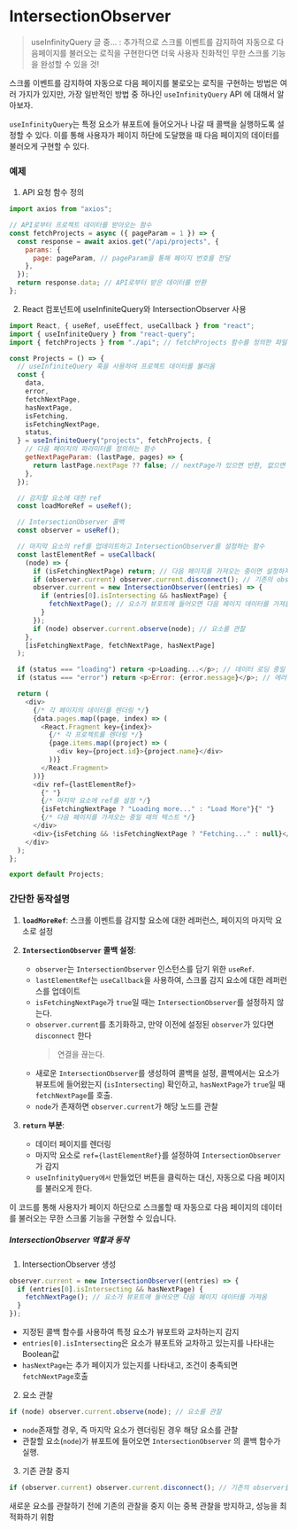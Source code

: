 # IntersectionObserver

> useInfinityQuery 글 중... : 추가적으로 스크롤 이벤트를 감지하여 자동으로 다음페이지를 불러오는 로직을 구현한다면 더욱 사용자 친화적인 무한 스크롤 기능을 완성할 수 있을 것!

스크롤 이벤트를 감지하여 자동으로 다음 페이지를 불로오는 로직을 구현하는 방법은 여러 가지가 있지만, 가장 일반적인 방법 중 하나인 `useInfinityQuery` API 에 대해서 알아보자.

`useInfinityQuery`는 특정 요소가 뷰포트에 들어오거나 나갈 때 콜백을 실행하도록 설정할 수 있다.
이를 통해 사용자가 페이지 하단에 도달했을 때 다음 페이지의 데이터를 불러오게 구현할 수 있다.

### 예제

1. API 요청 함수 정의

```js
import axios from "axios";

// API로부터 프로젝트 데이터를 받아오는 함수
const fetchProjects = async ({ pageParam = 1 }) => {
  const response = await axios.get("/api/projects", {
    params: {
      page: pageParam, // pageParam을 통해 페이지 번호를 전달
    },
  });
  return response.data; // API로부터 받은 데이터를 반환
};
```

2. React 컴포넌트에 useInfiniteQuery와 IntersectionObserver 사용

```js
import React, { useRef, useEffect, useCallback } from "react";
import { useInfiniteQuery } from "react-query";
import { fetchProjects } from "./api"; // fetchProjects 함수를 정의한 파일 경로

const Projects = () => {
  // useInfiniteQuery 훅을 사용하여 프로젝트 데이터를 불러옴
  const {
    data,
    error,
    fetchNextPage,
    hasNextPage,
    isFetching,
    isFetchingNextPage,
    status,
  } = useInfiniteQuery("projects", fetchProjects, {
    // 다음 페이지의 파라미터를 정의하는 함수
    getNextPageParam: (lastPage, pages) => {
      return lastPage.nextPage ?? false; // nextPage가 있으면 반환, 없으면 false 반환
    },
  });

  // 감지할 요소에 대한 ref
  const loadMoreRef = useRef();

  // IntersectionObserver 콜백
  const observer = useRef();

  // 마지막 요소의 ref를 업데이트하고 IntersectionObserver를 설정하는 함수
  const lastElementRef = useCallback(
    (node) => {
      if (isFetchingNextPage) return; // 다음 페이지를 가져오는 중이면 설정하지 않음
      if (observer.current) observer.current.disconnect(); // 기존의 observer를 해제
      observer.current = new IntersectionObserver((entries) => {
        if (entries[0].isIntersecting && hasNextPage) {
          fetchNextPage(); // 요소가 뷰포트에 들어오면 다음 페이지 데이터를 가져옴
        }
      });
      if (node) observer.current.observe(node); // 요소를 관찰
    },
    [isFetchingNextPage, fetchNextPage, hasNextPage]
  );

  if (status === "loading") return <p>Loading...</p>; // 데이터 로딩 중일 때의 화면
  if (status === "error") return <p>Error: {error.message}</p>; // 에러 발생 시의 화면

  return (
    <div>
      {/* 각 페이지의 데이터를 렌더링 */}
      {data.pages.map((page, index) => (
        <React.Fragment key={index}>
          {/* 각 프로젝트를 렌더링 */}
          {page.items.map((project) => (
            <div key={project.id}>{project.name}</div>
          ))}
        </React.Fragment>
      ))}
      <div ref={lastElementRef}>
        {" "}
        {/* 마지막 요소에 ref를 설정 */}
        {isFetchingNextPage ? "Loading more..." : "Load More"}{" "}
        {/* 다음 페이지를 가져오는 중일 때의 텍스트 */}
      </div>
      <div>{isFetching && !isFetchingNextPage ? "Fetching..." : null}</div> {/* 데이터를 가져오는 중일 때의 텍스트 */}
    </div>
  );
};

export default Projects;
```

### 간단한 동작설명

1. **`loadMoreRef`**: 스크롤 이벤트를 감지할 요소에 대한 레퍼런스, 페이지의 마지막 요소로 설정

2. **`IntersectionObserver` 콜백 설정**:

   - `observer`는 `IntersectionObserver` 인스턴스를 담기 위한 `useRef`.
   - `lastElementRef`는 `useCallback`을 사용하여, 스크롤 감지 요소에 대한 레퍼런스를 업데이트
   - `isFetchingNextPage`가 `true`일 때는 `IntersectionObserver`를 설정하지 않는다.
   - `observer.current`를 초기화하고, 만약 이전에 설정된 `observer`가 있다면 `disconnect` 한다
     > 연결을 끊는다.
   - 새로운 `IntersectionObserver`를 생성하여 콜백을 설정, 콜백에서는 요소가 뷰포트에 들어왔는지 (`isIntersecting`) 확인하고, `hasNextPage`가 `true`일 때 `fetchNextPage`를 호출.
   - `node`가 존재하면 `observer.current`가 해당 노드를 관찰

3. **`return` 부분**:
   - 데이터 페이지를 렌더링
   - 마지막 요소로 `ref={lastElementRef}`를 설정하여 `IntersectionObserver`가 감지
   - `useInfinityQuery에서` 만들었던 버튼을 클릭하는 대신, 자동으로 다음 페이지를 불러오게 한다.

이 코드를 통해 사용자가 페이지 하단으로 스크롤할 때 자동으로 다음 페이지의 데이터를 불러오는 무한 스크롤 기능을 구현할 수 있습니다.

##### IntersectionObserver 역할과 동작

1. IntersectionObserver 생성

```js
observer.current = new IntersectionObserver((entries) => {
  if (entries[0].isIntersecting && hasNextPage) {
    fetchNextPage(); // 요소가 뷰포트에 들어오면 다음 페이지 데이터를 가져옴
  }
});
```

- 지정된 콜백 함수를 사용하여 특정 요소가 뷰포트와 교차하는지 감지
- `entries[0].isIntersecting`은 요소가 뷰포트와 교차하고 있는지를 나타내는 Boolean값
- `hasNextPage`는 추가 페이지가 있는지를 나타내고, 조건이 충족되면 `fetchNextPage`호출

2. 요소 관찰

```js
if (node) observer.current.observe(node); // 요소를 관찰
```

- `node`존재할 경우, 즉 마지막 요소가 렌더링된 경우 해당 요소를 관찰
- 관찰할 요소(`node`)가 뷰포트에 들어오면 `IntersectionObserver` 의 콜백 함수가 실행.

3. 기존 관찰 중지

```js
if (observer.current) observer.current.disconnect(); // 기존의 observer를 해제
```

새로운 요소를 관찰하기 전에 기존의 관찰을 중지
이는 중복 관찰을 방지하고, 성능을 최적화하기 위함
